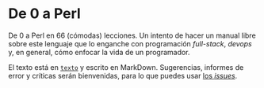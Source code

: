 
De 0 a Perl
===========

De 0 a Perl en 66 (cómodas) lecciones. Un intento de hacer un manual libre sobre este lenguaje que lo enganche con programación *full-stack*, *devops* y, en general, cómo enfocar la vida de un programador.

El texto está en [`texto`](texto/) y escrito en MarkDown. Sugerencias, informes de error y críticas serán bienvenidas, para lo que puedes usar [los *issues*](https://github.com/JJ/cero_a_perl/issues). 


